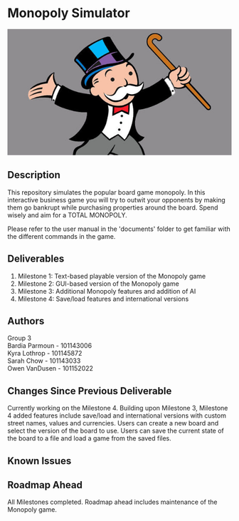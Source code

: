 # Monopoly Simulator

<p align="center">
<img src="images/rich-uncle-pennybags.jpg" />
</p>

## Description
This repository simulates the popular board game monopoly. In this interactive business game you will try to outwit your
opponents by making them go bankrupt while purchasing properties
around the board. Spend wisely and aim for a TOTAL MONOPOLY. 

Please refer to the user manual in the 'documents' folder 
to get familiar with the different commands in the game.

## Deliverables
<ol>
  <li>Milestone 1: Text-based playable version of the Monopoly game</li>
  <li>Milestone 2: GUI-based version of the Monopoly game</li>
  <li>Milestone 3: Additional Monopoly features and addition of AI</li>
  <li>Milestone 4: Save/load features and international versions</li>
</ol>

## Authors
Group 3\
Bardia Parmoun - 101143006\
Kyra Lothrop - 101145872\
Sarah Chow - 101143033\
Owen VanDusen - 101152022 

## Changes Since Previous Deliverable
<p>Currently working on the Milestone 4.
  Building upon Milestone 3, Milestone 4 added features include save/load and 
  international versions with custom street names, values and currencies. Users can
  create a new board and select the version of the board to use. Users can save the 
  current state of the board to a file and load a game from the saved files.
</p>

## Known Issues
<ul>
</ul>

## Roadmap Ahead
<p>All Milestones completed. Roadmap ahead includes maintenance of the Monopoly game.
</p>
